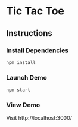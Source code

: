 # Tic Tac Toe

## Instructions

### Install Dependencies

`npm install`

### Launch Demo

`npm start`

### View Demo

Visit http://localhost:3000/
